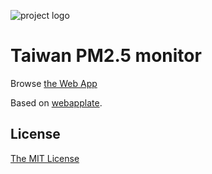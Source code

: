 ![project logo](https://raw.github.com/webapplate/ghapplate/gh-pages/public/style/icons/icon128.png) 

# Taiwan PM2.5 monitor

Browse [the Web App](http://gasolin.github.io/twpm25)

Based on [webapplate](http://webapplate.github.io/).


## License

[The MIT License](http://opensource.org/licenses/MIT)
